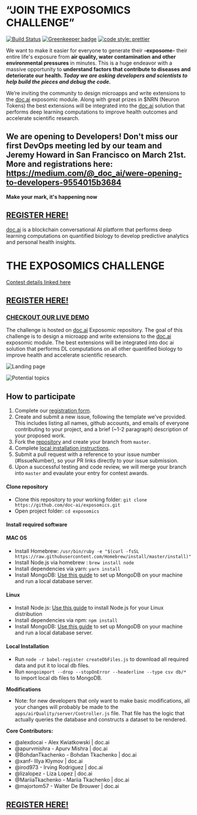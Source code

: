 # **“JOIN THE EXPOSOMICS CHALLENGE”**

[![Build Status](https://travis-ci.org/doc-ai/exposomics.svg?branch=master)](https://travis-ci.org/doc-ai/exposomics)
[![Greenkeeper badge](https://badges.greenkeeper.io/doc-ai/exposomics.svg)](https://greenkeeper.io/)
[![code style: prettier](https://img.shields.io/badge/code_style-prettier-ff69b4.svg?style=flat-square)](https://github.com/prettier/prettier)

We want to make it easier for everyone to generate their **-exposome-** their entire life's exposure from **air quality, water contamination and other environmental pressures** in minutes.
This is a huge endeavor with a massive opportunity to **understand factors that contribute to diseases and deteriorate our health. _Today we are asking developers and scientists to help build the pieces and debug the code._**

We’re inviting the community to design microapps and write extensions to the [doc.ai](https://doc.ai/) exposomic module. Along with great prizes in $NRN (Neuron Tokens) the best extensions will be integrated into the [doc.ai](https://doc.ai/) solution that performs deep learning computations to improve health outcomes and accelerate scientific research.

## We are opening to Developers! Don't miss our first DevOps meeting led by our team and Jeremy Howard in San Francisco on March 21st. More and registrations here: https://medium.com/@_doc_ai/were-opening-to-developers-9554015b3684

**Make your mark, it's happening now**
## [REGISTER HERE!](https://goo.gl/forms/nz7YyYDi4mnir2At2)

[doc.ai](https://doc.ai/) is a blockchain conversational AI platform that performs deep learning computations on quantified biology to develop predictive analytics and personal health insights.


# **THE EXPOSOMICS CHALLENGE**
[Contest details linked here](https://doc-ai.github.io/exposomics/manual/details.html)

## [REGISTER HERE!](https://goo.gl/forms/nz7YyYDi4mnir2At2)

### [CHECKOUT OUR LIVE DEMO](https://exposomics.doc.ai)

The challenge is hosted on [doc.ai](https://doc.ai/) Exposomic repository. The goal of this challenge is to design a microapp and write extensions to the [doc.ai](https://doc.ai/) exposomic module. The best extensions will be integrated into doc ai solution that performs DL computations on all other quantified biology to improve health and accelerate scientific research.

![Landing page](https://doc-ai.github.io/exposomics/manual/asset/expo.gif)

![Potential topics](https://doc-ai.github.io/exposomics/manual/asset/potentialTopics.png)

## How to participate
1. Complete our [registration form](https://goo.gl/forms/hZX1r5CIHJC76vBA3).
2. Create and submit a new issue, following the template we've provided. This includes listing all names, github accounts, and emails of everyone contributing to your project, and a brief (~1-2 paragraph) description of your proposed work.
3. Fork the [repository](https://github.com/doc-ai/exposomics) and create your branch from `master`.
4. Complete [local installation instructions](https://github.com/doc-ai/exposomics/blob/master/README.md#local-installation).
5. Submit a pull request with a reference to your issue number (#IssueNumber), so your PR links directly to your issue submission.
6. Upon a successful testing and code review, we will merge your branch into `master` and evaulate your entry for contest awards.

#### Clone repository
- Clone this repository to your working folder: `git clone https://github.com/doc-ai/exposomics.git`
- Open project folder: `cd exposomics`

#### Install required software

#### MAC OS
- Install Homebrew: `/usr/bin/ruby -e "$(curl -fsSL https://raw.githubusercontent.com/Homebrew/install/master/install)"`
- Install Node.js via homebrew : `brew install node`
- Install dependencies via yarn: `yarn install`
- Install MongoDB: [Use this guide](https://docs.mongodb.com/getting-started/shell/installation/) to set up MongoDB on your machine and run a local database server.

#### Linux
- Install Node.js: [Use this guide](https://nodejs.org/en/download/package-manager/) to install Node.js for your Linux distribution
- Install dependencies via npm: `npm install`
- Install MongoDB: [Use this guide](https://docs.mongodb.com/getting-started/shell/installation/) to set up MongoDB on your machine and run a local database server.

#### Local Installation
- Run `node -r babel-register createDbFiles.js` to download all required data and put it to local db files.
- Run `mongoimport --drop --stopOnError --headerline --type csv db/*` to import local db files to MongoDB.
<!-- - If you will add your own data source (instead of using our Air Quality data), we have example scripts used for our database at `apps/airQuality/server/data/prepare_data.py` -->

**Modifications**
- Note: for new developers that only want to make basic modifications, all your changes will probably be made to the `apps/airQuality/server/Controller.js` file. That file has the logic that actually queries the database and constructs a dataset to be rendered.

**Core Contributors:**
- @alexdocai - 	Alex Kwiatkowski | doc.ai
- @apurvmishra - Apurv Mishra | doc.ai
- @BohdanTkachenko - Bohdan Tkachenko | doc.ai
- @xanf- Illya Klymov | doc.ai
- @irod973 - Irving Rodriguez | doc.ai
- @lizalopez - Liza Lopez | doc.ai
- @MariiaTkachenko - Mariia Tkachenko | doc.ai
- @majortom57 - Walter De Brouwer | doc.ai

## [REGISTER HERE!](https://goo.gl/forms/nz7YyYDi4mnir2At2)
